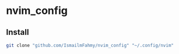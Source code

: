 # nvim_config

## Install
```bash
git clone "github.com/IsmailmFahmy/nvim_config" "~/.config/nvim"
```
